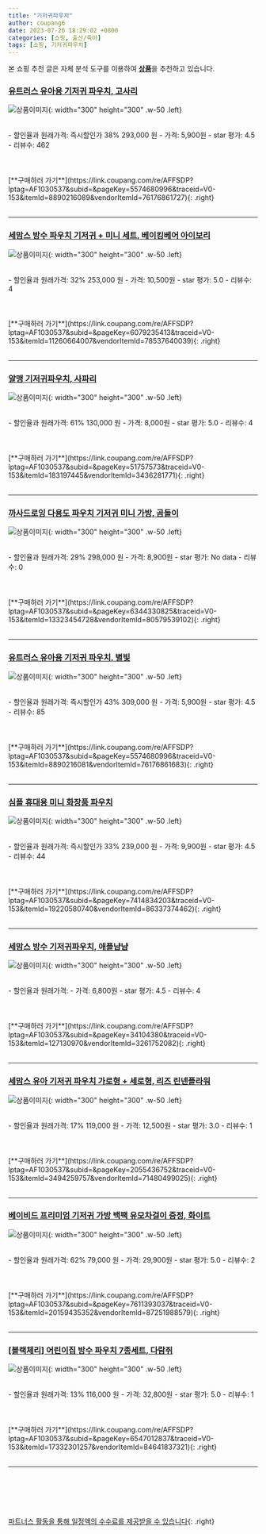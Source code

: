 ```yaml
---
title: "기저귀파우치"
author: coupang6
date: 2023-07-26 18:29:02 +0800
categories: [쇼핑, 출산/육아]
tags: [쇼핑, 기저귀파우치]
---
```


본 쇼핑 추천 글은 자체 분석 도구를 이용하여 [**상품**](https://link.coupang.com/a/bao1ui)을 추천하고 있습니다.

### [유트러스 유아용 기저귀 파우치, 고사리](https://link.coupang.com/re/AFFSDP?lptag=AF1030537&subid=&pageKey=5574680996&traceid=V0-153&itemId=8890216089&vendorItemId=76176861727)

![상품이미지](https://thumbnail9.coupangcdn.com/thumbnails/remote/230x230ex/image/retail/images/2021/05/26/15/6/0890a28d-452d-44dd-a6f1-d847ef7ef174.jpg){: width="300" height="300" .w-50 .left}


<br>
- 할인율과 원래가격: 즉시할인가 38%  293,000   원
- 가격: 5,900원
- star 평가: 4.5
- 리뷰수: 462
<br>
<br>
<br>
<br>
[**구매하러 가기**](https://link.coupang.com/re/AFFSDP?lptag=AF1030537&subid=&pageKey=5574680996&traceid=V0-153&itemId=8890216089&vendorItemId=76176861727){: .right}
<br>
<br>

---

### [세맘스 방수 파우치 기저귀 + 미니 세트, 베이킹베어 아이보리](https://link.coupang.com/re/AFFSDP?lptag=AF1030537&subid=&pageKey=6079235413&traceid=V0-153&itemId=11260664007&vendorItemId=78537640039)

![상품이미지](https://thumbnail9.coupangcdn.com/thumbnails/remote/230x230ex/image/rs_quotation_api/hch6jdfb/5af221ad261b4bd98f33a2884c177b99.jpg){: width="300" height="300" .w-50 .left}


<br>
- 할인율과 원래가격: 32%  253,000   원
- 가격: 10,500원
- star 평가: 5.0
- 리뷰수: 4
<br>
<br>
<br>
<br>
[**구매하러 가기**](https://link.coupang.com/re/AFFSDP?lptag=AF1030537&subid=&pageKey=6079235413&traceid=V0-153&itemId=11260664007&vendorItemId=78537640039){: .right}
<br>
<br>

---

### [알맹 기저귀파우치, 사파리](https://link.coupang.com/re/AFFSDP?lptag=AF1030537&subid=&pageKey=51757573&traceid=V0-153&itemId=183197445&vendorItemId=3436281771)

![상품이미지](https://thumbnail9.coupangcdn.com/thumbnails/remote/230x230ex/image/retail/images/2017/12/05/22/5/9aeb3794-3b7d-4a44-9cce-dd12872da596.jpg){: width="300" height="300" .w-50 .left}


<br>
- 할인율과 원래가격: 61%  130,000   원
- 가격: 8,000원
- star 평가: 5.0
- 리뷰수: 4
<br>
<br>
<br>
<br>
[**구매하러 가기**](https://link.coupang.com/re/AFFSDP?lptag=AF1030537&subid=&pageKey=51757573&traceid=V0-153&itemId=183197445&vendorItemId=3436281771){: .right}
<br>
<br>

---

### [까사드로잉 다용도 파우치 기저귀 미니 가방, 곰돌이](https://link.coupang.com/re/AFFSDP?lptag=AF1030537&subid=&pageKey=6344330825&traceid=V0-153&itemId=13323454728&vendorItemId=80579539102)

![상품이미지](https://thumbnail9.coupangcdn.com/thumbnails/remote/230x230ex/image/vendor_inventory/2940/db6e8ec9c2fbccd276094c2f6f4fa1a76280b9cb845a094b3c40c5872b13.jpg){: width="300" height="300" .w-50 .left}


<br>
- 할인율과 원래가격: 29%  298,000   원
- 가격: 8,900원
- star 평가: No data
- 리뷰수: 0
<br>
<br>
<br>
<br>
[**구매하러 가기**](https://link.coupang.com/re/AFFSDP?lptag=AF1030537&subid=&pageKey=6344330825&traceid=V0-153&itemId=13323454728&vendorItemId=80579539102){: .right}
<br>
<br>

---

### [유트러스 유아용 기저귀 파우치, 별빛](https://link.coupang.com/re/AFFSDP?lptag=AF1030537&subid=&pageKey=5574680996&traceid=V0-153&itemId=8890216081&vendorItemId=76176861683)

![상품이미지](https://thumbnail8.coupangcdn.com/thumbnails/remote/230x230ex/image/retail/images/2021/05/26/15/7/2b6a88fe-1c43-467f-bf72-40037a999254.jpg){: width="300" height="300" .w-50 .left}


<br>
- 할인율과 원래가격: 즉시할인가 43%  309,000   원
- 가격: 5,900원
- star 평가: 4.5
- 리뷰수: 85
<br>
<br>
<br>
<br>
[**구매하러 가기**](https://link.coupang.com/re/AFFSDP?lptag=AF1030537&subid=&pageKey=5574680996&traceid=V0-153&itemId=8890216081&vendorItemId=76176861683){: .right}
<br>
<br>

---

### [심플 휴대용 미니 화장품 파우치](https://link.coupang.com/re/AFFSDP?lptag=AF1030537&subid=&pageKey=7414834203&traceid=V0-153&itemId=19220580740&vendorItemId=86337374462)

![상품이미지](https://thumbnail6.coupangcdn.com/thumbnails/remote/230x230ex/image/vendor_inventory/499f/b6dce649437444a48468f1874ce816353520ebdff477d530a7cc263ee594.png){: width="300" height="300" .w-50 .left}


<br>
- 할인율과 원래가격: 즉시할인가 33%  239,000   원
- 가격: 9,900원
- star 평가: 4.5
- 리뷰수: 44
<br>
<br>
<br>
<br>
[**구매하러 가기**](https://link.coupang.com/re/AFFSDP?lptag=AF1030537&subid=&pageKey=7414834203&traceid=V0-153&itemId=19220580740&vendorItemId=86337374462){: .right}
<br>
<br>

---

### [세맘스 방수 기저귀파우치, 애플냠냠](https://link.coupang.com/re/AFFSDP?lptag=AF1030537&subid=&pageKey=34104380&traceid=V0-153&itemId=127130970&vendorItemId=3261752082)

![상품이미지](https://thumbnail9.coupangcdn.com/thumbnails/remote/230x230ex/image/retail/images/2017/08/29/17/1/4c6c0a8b-5682-4a9d-85b7-480fc7817311.jpg){: width="300" height="300" .w-50 .left}


<br>
- 할인율과 원래가격: 
- 가격: 6,800원
- star 평가: 4.5
- 리뷰수: 4
<br>
<br>
<br>
<br>
[**구매하러 가기**](https://link.coupang.com/re/AFFSDP?lptag=AF1030537&subid=&pageKey=34104380&traceid=V0-153&itemId=127130970&vendorItemId=3261752082){: .right}
<br>
<br>

---

### [세맘스 유아 기저귀 파우치 가로형 + 세로형, 리즈 린넨플라워](https://link.coupang.com/re/AFFSDP?lptag=AF1030537&subid=&pageKey=2055436752&traceid=V0-153&itemId=3494259757&vendorItemId=71480499025)

![상품이미지](https://thumbnail7.coupangcdn.com/thumbnails/remote/230x230ex/image/retail/images/2020/08/31/13/5/b0bd91d5-7436-468c-93cd-e376281acadb.jpg){: width="300" height="300" .w-50 .left}


<br>
- 할인율과 원래가격: 17%  119,000   원
- 가격: 12,500원
- star 평가: 3.0
- 리뷰수: 1
<br>
<br>
<br>
<br>
[**구매하러 가기**](https://link.coupang.com/re/AFFSDP?lptag=AF1030537&subid=&pageKey=2055436752&traceid=V0-153&itemId=3494259757&vendorItemId=71480499025){: .right}
<br>
<br>

---

### [베이비드 프리미엄 기저귀 가방 백팩 유모차걸이 증정, 화이트](https://link.coupang.com/re/AFFSDP?lptag=AF1030537&subid=&pageKey=7611393037&traceid=V0-153&itemId=20159435352&vendorItemId=87251988579)

![상품이미지](https://thumbnail6.coupangcdn.com/thumbnails/remote/230x230ex/image/vendor_inventory/60b7/70316784001a72acc40ea52b0b69935ec15f537177ae91d4bad93525b300.jpg){: width="300" height="300" .w-50 .left}


<br>
- 할인율과 원래가격: 62%  79,000   원
- 가격: 29,900원
- star 평가: 5.0
- 리뷰수: 2
<br>
<br>
<br>
<br>
[**구매하러 가기**](https://link.coupang.com/re/AFFSDP?lptag=AF1030537&subid=&pageKey=7611393037&traceid=V0-153&itemId=20159435352&vendorItemId=87251988579){: .right}
<br>
<br>

---

### [[블랙체리] 어린이집 방수 파우치 7종세트, 다람쥐](https://link.coupang.com/re/AFFSDP?lptag=AF1030537&subid=&pageKey=6547012837&traceid=V0-153&itemId=17332301257&vendorItemId=84641837321)

![상품이미지](https://thumbnail7.coupangcdn.com/thumbnails/remote/230x230ex/image/vendor_inventory/e217/3be07d578f9cce0afb043ba5afdb00541deae699c574c2a8b9933644fd0a.jpg){: width="300" height="300" .w-50 .left}


<br>
- 할인율과 원래가격: 13%  116,000   원
- 가격: 32,800원
- star 평가: 5.0
- 리뷰수: 1
<br>
<br>
<br>
<br>
[**구매하러 가기**](https://link.coupang.com/re/AFFSDP?lptag=AF1030537&subid=&pageKey=6547012837&traceid=V0-153&itemId=17332301257&vendorItemId=84641837321){: .right}
<br>
<br>

---
<br><br><br><br><br> [파트너스 활동을 통해 일정액의 수수료를 제공받을 수 있습니다](https://link.coupang.com/a/bao1ui){: .right}